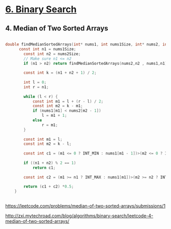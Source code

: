 
# [6. Binary Search](/binarysearch.md)

## 4. Median of Two Sorted Arrays




```c

double findMedianSortedArrays(int* nums1, int nums1Size, int* nums2, int nums2Size) {
      const int n1 = nums1Size;
        const int n2 = nums2Size;
        // Make sure n1 <= n2
        if (n1 > n2) return findMedianSortedArrays(nums2,n2 , nums1,n1);
        
        const int k = (n1 + n2 + 1) / 2;
 
        int l = 0;
        int r = n1;
               
        while (l < r) {
            const int m1 = l + (r - l) / 2;
            const int m2 = k - m1;
            if (nums1[m1] < nums2[m2 - 1])
                l = m1 + 1;
            else
                r = m1;
        }
        
        const int m1 = l;
        const int m2 = k - l;
        
        const int c1 = (m1 <= 0 ? INT_MIN : nums1[m1 - 1])>(m2 <= 0 ? INT_MIN : nums2[m2 - 1])?(m1 <= 0 ? INT_MIN : nums1[m1 - 1]):(m2 <= 0 ? INT_MIN : nums2[m2 - 1]); // index excessed 
 
        if ((n1 + n2) % 2 == 1)
            return c1;    
        
        const int c2 = (m1 >= n1 ? INT_MAX : nums1[m1])>(m2 >= n2 ? INT_MAX : nums2[m2])?(m2 >= n2 ? INT_MAX : nums2[m2]):(m1 >= n1 ? INT_MAX : nums1[m1]);   // index excessed 
                
        return (c1 + c2) *0.5;
    }
    
```    
https://leetcode.com/problems/median-of-two-sorted-arrays/submissions/1

http://zxi.mytechroad.com/blog/algorithms/binary-search/leetcode-4-median-of-two-sorted-arrays/






